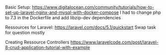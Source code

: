 Basic Setup:
https://www.digitalocean.com/community/tutorials/how-to-set-up-laravel-nginx-and-mysql-with-docker-compose
I had to change php to 7.3 in the Dockerfile and add libzip-dev dependencies

Ressources for Laravel:
https://laravel.com/docs/5.1/quickstart
Swap task for question mostly

Creating Ressource Controllers
https://www.laravelcode.com/post/laravel-8-crud-application-tutorial-with-example
